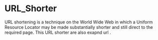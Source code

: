 # URL_Shorter
URL shortening is a technique on the World Wide Web in which a Uniform Resource Locator may be made substantially shorter and still direct to the required page. This URL shorter are also exapnd url .
